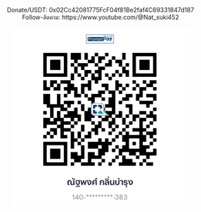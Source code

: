 <p align="center">
  Donate/USDT: 0x02Cc42081775FcF04f81Be2faf4C69331847d187 <br> Follow-ติดตาม: https://www.youtube.com/@Nat_suki452
</p>

<p align="center">
  <img src="/img/QR1.png">
</p>

